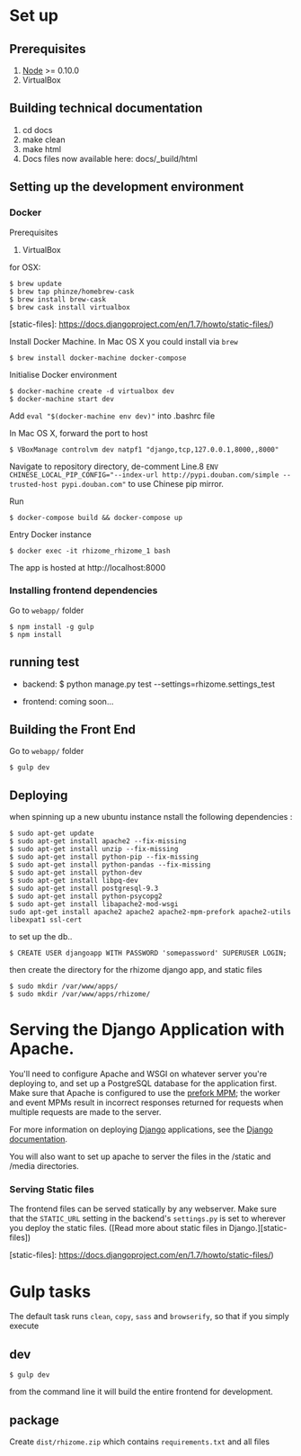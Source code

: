 # Set up

## Prerequisites

1. [Node][] >= 0.10.0
2. VirtualBox

## Building technical documentation

1. cd docs
2. make clean
3. make html
4. Docs files now available here: docs/_build/html

## Setting up the development environment

### Docker

Prerequisites

  1. VirtualBox

for OSX:
```
$ brew update
$ brew tap phinze/homebrew-cask
$ brew install brew-cask
$ brew cask install virtualbox
```


[static-files]: https://docs.djangoproject.com/en/1.7/howto/static-files/)


Install Docker Machine. In Mac OS X you could install via `brew`

```
$ brew install docker-machine docker-compose
```
Initialise Docker environment

```
$ docker-machine create -d virtualbox dev
$ docker-machine start dev
```
Add `eval "$(docker-machine env dev)"` into .bashrc file

In Mac OS X, forward the port to host

```
$ VBoxManage controlvm dev natpf1 "django,tcp,127.0.0.1,8000,,8000"
```
Navigate to repository directory, de-comment Line.8 `ENV CHINESE_LOCAL_PIP_CONFIG="--index-url http://pypi.douban.com/simple --trusted-host pypi.douban.com"` to use Chinese pip mirror.

Run

```
$ docker-compose build && docker-compose up
```
Entry Docker instance

```
$ docker exec -it rhizome_rhizome_1 bash
```

The app is hosted at http://localhost:8000

### Installing frontend dependencies

Go to `webapp/` folder

```
$ npm install -g gulp
$ npm install
```

## running test ##

 - backend:
   $ python manage.py test --settings=rhizome.settings_test

- frontend:
   coming soon...

## Building the Front End

Go to `webapp/` folder

    $ gulp dev

## Deploying ##

when spinning up a new ubuntu instance nstall the following dependencies :

```
$ sudo apt-get update
$ sudo apt-get install apache2 --fix-missing
$ sudo apt-get install unzip --fix-missing
$ sudo apt-get install python-pip --fix-missing
$ sudo apt-get install python-pandas --fix-missing
$ sudo apt-get install python-dev
$ sudo apt-get install libpq-dev
$ sudo apt-get install postgresql-9.3
$ sudo apt-get install python-psycopg2
$ sudo apt-get install libapache2-mod-wsgi
sudo apt-get install apache2 apache2 apache2-mpm-prefork apache2-utils libexpat1 ssl-cert
```

to set up the db..

```
$ CREATE USER djangoapp WITH PASSWORD 'somepassword' SUPERUSER LOGIN;
```

then create the directory for the rhizome django app, and static files
```
$ sudo mkdir /var/www/apps/
$ sudo mkdir /var/www/apps/rhizome/
```

# Serving the Django Application with Apache.

You'll need to configure Apache and WSGI on whatever server you're deploying to,
and set up a PostgreSQL database for the application first. Make sure that
Apache is configured to use the
[prefork MPM](https://httpd.apache.org/docs/2.4/mpm.html); the worker and event
MPMs result in incorrect responses returned for requests when multiple requests
are made to the server.

For more information on deploying [Django][] applications, see the
[Django documentation](https://docs.djangoproject.com/en/1.8/howto/deployment/wsgi/).

You will also want to set up apache to server the files in the /static and
/media directories.

### Serving Static files

The frontend files can be served statically by any webserver. Make sure that
the `STATIC_URL` setting in the backend's `settings.py` is set to wherever you
deploy the static files. ([Read more about static files in Django.][static-files])

[static-files]: https://docs.djangoproject.com/en/1.7/howto/static-files/)

# Gulp tasks

The default task runs `clean`, `copy`, `sass` and `browserify`, so that if
you simply execute

## dev

```
$ gulp dev
```

from the command line it will build the entire frontend for development.

## package

Create `dist/rhizome.zip` which contains `requirements.txt` and all files


[Django]: https://djangoproject.com/
[Node]: http://nodejs.org/
[PIP]: https://pip.pypa.io/en/latest/
[PostgreSQL]: http://www.postgresql.org/
[Python]: http://python.org
[Virtualenv]: https://virtualenv.pypa.io/en/latest/
[Virtualenvwrapper]: https://virtualenvwrapper.readthedocs.org/en/latest/
